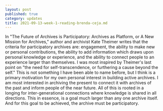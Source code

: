 ```yaml
---
layout: post
published: true
category: updates
title: 2021-09-13-week-1-reading-brenda-ceja.md
---
```


In "The Future of Archives is Participatory: Archives as Platform, or A New Mission for Archives," author and archivist Kate Theimer writes that the criteria for participatory archives are: engagement, the ability to make new or personal contributions, the ability to add information which draws upon personal knowledge or experience, and the ability to connect people to an experience larger than themselves. I was most inspired by Theimer's last point on "the need for self-transcendence, or furthering a cause beyond the self." This is not something I have been able to name before, but I think is a primary motivation for my own personal interest in building active archives. I am most interested in archiving the present to connect it with archives of the past and inform people of the near future. All of this is rooted in a longing for inter-generational connections where knowledge is shared in all directions. This in essence, is a goal much larger than any one archive itself. And for this goal to be achieved, the archive must be participatory.
